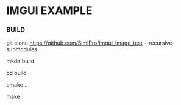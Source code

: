 # IMGUI EXAMPLE

### BUILD

git clone https://github.com/SimiPro/imgui_image_test --recursive-submodules

mkdir build

cd build

cmake ..

make



